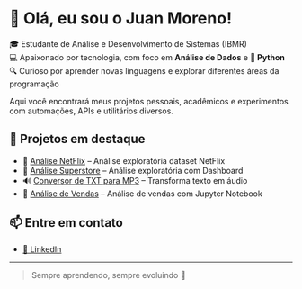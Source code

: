 # 👋 Olá, eu sou o Juan Moreno!

🎓 Estudante de Análise e Desenvolvimento de Sistemas (IBMR)  
💻 Apaixonado por tecnologia, com foco em **Análise de Dados** e **🐍 Python**
🔍 Curioso por aprender novas linguagens e explorar diferentes áreas da programação  

Aqui você encontrará meus projetos pessoais, acadêmicos e experimentos com automações, APIs e utilitários diversos.

## 🚀 Projetos em destaque

- 🔎 [Análise NetFlix](https://github.com/JuanDaCunhaMoreno/analise-netflix) – Análise exploratória dataset NetFlix
- 🔎 [Análise Superstore](https://github.com/JuanDaCunhaMoreno/superstore-dashboard) – Análise exploratória com Dashboard
- 🔊 [Conversor de TXT para MP3](https://github.com/JuanDaCunhaMoreno/ConversorTXTparaMP3) – Transforma texto em áudio
- 🔎 [Análise de Vendas](https://github.com/JuanDaCunhaMoreno/Analise_Vendas_Loja) – Análise de vendas com Jupyter Notebook

## 📫 Entre em contato

- [💼 LinkedIn](https://www.linkedin.com/in/juan-da-cunha-moreno-29752a222/)

---

> Sempre aprendendo, sempre evoluindo 🚀
